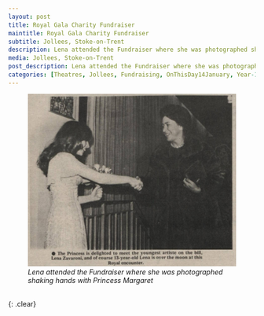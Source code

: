```yaml
---
layout: post
title: Royal Gala Charity Fundraiser
maintitle: Royal Gala Charity Fundraiser
subtitle: Jollees, Stoke-on-Trent
description: Lena attended the Fundraiser where she was photographed shaking hands with Princess Margaret.
media: Jollees, Stoke-on-Trent
post_description: Lena attended the Fundraiser where she was photographed shaking hands with Princess Margaret.
categories: [Theatres, Jollees, Fundraising, OnThisDay14January, Year-1977]
---
```


<figure class="fig3">
<a href="/assets/images/the-stage-and-television-today/1977-01-20-the-stage-and-television-today-Lena-Zavaroni-shaking-hands-with-princess-margaret.png"><img src="/assets/images/the-stage-and-television-today/1977-01-20-the-stage-and-television-today-Lena-Zavaroni-shaking-hands-with-princess-margaret.png" class="full-width zonn-in" /></a>
<cite>Lena attended the Fundraiser where she was photographed shaking hands with Princess Margaret</cite>
</figure>

<br />{: .clear}

